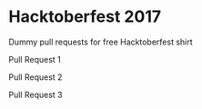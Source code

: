 # Hacktoberfest 2017
Dummy pull requests for free Hacktoberfest shirt

Pull Request 1

Pull Request 2

Pull Request 3